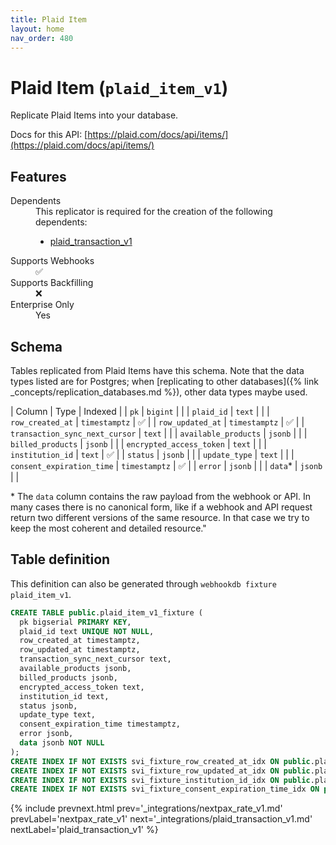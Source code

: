```yaml
---
title: Plaid Item
layout: home
nav_order: 480
---
```


# Plaid Item (`plaid_item_v1`)

Replicate Plaid Items into your database.

Docs for this API: [https://plaid.com/docs/api/items/](https://plaid.com/docs/api/items/)

## Features

<dl>
<dt>Dependents</dt>
<dd>This replicator is required for the creation of the following dependents:
<ul>
<li><a href="{% link _integrations/plaid_transaction_v1.md %}">plaid_transaction_v1</a></li>
</ul>
</dd>

<dt>Supports Webhooks</dt>
<dd>✅</dd>
<dt>Supports Backfilling</dt>
<dd>❌</dd>
<dt>Enterprise Only</dt>
<dd>Yes</dd>

</dl>

## Schema

Tables replicated from Plaid Items have this schema.
Note that the data types listed are for Postgres;
when [replicating to other databases]({% link _concepts/replication_databases.md %}),
other data types maybe used.

| Column | Type | Indexed |
| `pk` | `bigint` |  |
| `plaid_id` | `text` |  |
| `row_created_at` | `timestamptz` | ✅ |
| `row_updated_at` | `timestamptz` | ✅ |
| `transaction_sync_next_cursor` | `text` |  |
| `available_products` | `jsonb` |  |
| `billed_products` | `jsonb` |  |
| `encrypted_access_token` | `text` |  |
| `institution_id` | `text` | ✅ |
| `status` | `jsonb` |  |
| `update_type` | `text` |  |
| `consent_expiration_time` | `timestamptz` | ✅ |
| `error` | `jsonb` |  |
| `data`* | `jsonb` |  |

<span class="fs-3">* The `data` column contains the raw payload from the webhook or API.
In many cases there is no canonical form, like if a webhook and API request return
two different versions of the same resource.
In that case we try to keep the most coherent and detailed resource."</span>

## Table definition

This definition can also be generated through `webhookdb fixture plaid_item_v1`.

```sql
CREATE TABLE public.plaid_item_v1_fixture (
  pk bigserial PRIMARY KEY,
  plaid_id text UNIQUE NOT NULL,
  row_created_at timestamptz,
  row_updated_at timestamptz,
  transaction_sync_next_cursor text,
  available_products jsonb,
  billed_products jsonb,
  encrypted_access_token text,
  institution_id text,
  status jsonb,
  update_type text,
  consent_expiration_time timestamptz,
  error jsonb,
  data jsonb NOT NULL
);
CREATE INDEX IF NOT EXISTS svi_fixture_row_created_at_idx ON public.plaid_item_v1_fixture (row_created_at);
CREATE INDEX IF NOT EXISTS svi_fixture_row_updated_at_idx ON public.plaid_item_v1_fixture (row_updated_at);
CREATE INDEX IF NOT EXISTS svi_fixture_institution_id_idx ON public.plaid_item_v1_fixture (institution_id);
CREATE INDEX IF NOT EXISTS svi_fixture_consent_expiration_time_idx ON public.plaid_item_v1_fixture (consent_expiration_time);
```

{% include prevnext.html prev='_integrations/nextpax_rate_v1.md' prevLabel='nextpax_rate_v1' next='_integrations/plaid_transaction_v1.md' nextLabel='plaid_transaction_v1' %}
